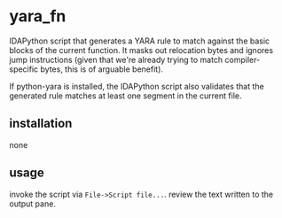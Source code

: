 # yara_fn

IDAPython script that generates a YARA rule to match against the
basic blocks of the current function. It masks out relocation bytes
and ignores jump instructions (given that we're already trying to
match compiler-specific bytes, this is of arguable benefit).

If python-yara is installed, the IDAPython script also validates that
the generated rule matches at least one segment in the current file.

## installation

none

## usage

invoke the script via `File->Script file...`. review the text written to the output pane.
